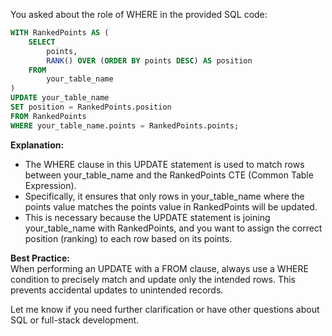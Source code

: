 You asked about the role of WHERE in the provided SQL code:

```sql
WITH RankedPoints AS (
    SELECT 
        points,
        RANK() OVER (ORDER BY points DESC) AS position
    FROM 
        your_table_name
)
UPDATE your_table_name
SET position = RankedPoints.position
FROM RankedPoints
WHERE your_table_name.points = RankedPoints.points;
```

**Explanation:**

- The WHERE clause in this UPDATE statement is used to match rows between your_table_name and the RankedPoints CTE (Common Table Expression).
- Specifically, it ensures that only rows in your_table_name where the points value matches the points value in RankedPoints will be updated.
- This is necessary because the UPDATE statement is joining your_table_name with RankedPoints, and you want to assign the correct position (ranking) to each row based on its points.

**Best Practice:**  
When performing an UPDATE with a FROM clause, always use a WHERE condition to precisely match and update only the intended rows. This prevents accidental updates to unintended records.

Let me know if you need further clarification or have other questions about SQL or full-stack development.